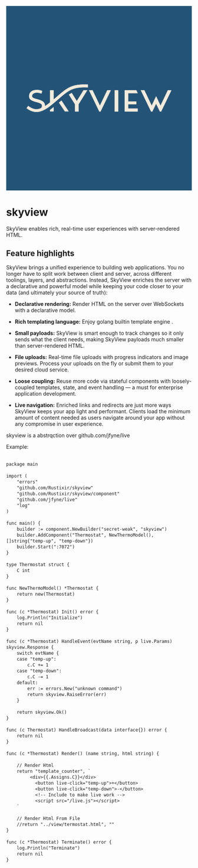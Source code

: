 ![SkyView](https://github.com/Rustixir/skyview/blob/main/skyview.jpg)

# skyview
SkyView enables rich, real-time user experiences with server-rendered HTML.

## Feature highlights

SkyView brings a unified experience to building web applications. You no longer
have to split work between client and server, across different toolings, layers, and
abstractions. Instead, SkyView enriches the server with a declarative and powerful
model while keeping your code closer to your data (and ultimately your source of truth):

* **Declarative rendering:** Render HTML on the server over WebSockets with a declarative model.

* **Rich templating language:** Enjoy golang builtin template engine .

* **Small payloads:** SkyView is smart enough to track changes so it only sends what the client needs, making SkyView payloads much smaller than server-rendered HTML.

* **File uploads:** Real-time file uploads with progress indicators and image previews. Process your uploads on the fly or submit them to your desired cloud service.

* **Loose coupling:** Reuse more code via stateful components with loosely-coupled templates, state, and event handling — a must for enterprise application development.

* **Live navigation:** Enriched links and redirects are just more ways SkyView keeps your app light and performant. Clients load the minimum amount of content needed as users navigate around your app without any compromise in user experience.


skyview is a abstrqction over github.com/jfyne/live

Example:

``` 

package main

import (
	"errors"
	"github.com/Rustixir/skyview"
	"github.com/Rustixir/skyview/component"
	"github.com/jfyne/live"
	"log"
)

func main() {
	builder := component.NewBuilder("secret-weak", "skyview")
	builder.AddComponent("Thermostat", NewThermoModel(), []string{"temp-up", "temp-down"})
	builder.Start(":7072")
}

type Thermostat struct {
	C int
}

func NewThermoModel() *Thermostat {
	return new(Thermostat)
}

func (c *Thermostat) Init() error {
	log.Println("Initialize")
	return nil
}

func (c *Thermostat) HandleEvent(evtName string, p live.Params) skyview.Response {
	switch evtName {
	case "temp-up":
		c.C += 1
	case "temp-down":
		c.C -= 1
	default:
		err := errors.New("unknown command")
		return skyview.RaiseError(err)
	}

	return skyview.Ok()
}

func (c Thermostat) HandleBroadcast(data interface{}) error {
	return nil
}

func (c *Thermostat) Render() (name string, html string) {

	// Render Html
	return "template_counter", `
		 <div>{{.Assigns.C}}</div>
	       <button live-click="temp-up">+</button>
	       <button live-click="temp-down">-</button>
	       <!-- Include to make live work -->
	       <script src="/live.js"></script>
	`

	// Render Html From File
	//return "../view/termostat.html", ""
}

func (c *Thermostat) Terminate() error {
	log.Println("Terminate")
	return nil
}

```
